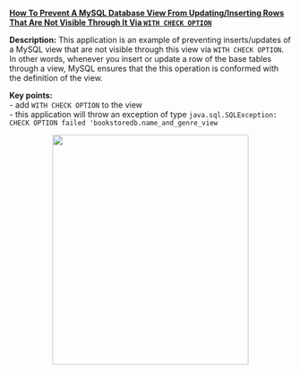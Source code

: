 **[How To Prevent A MySQL Database View From Updating/Inserting Rows That Are Not Visible Through It Via `WITH CHECK OPTION`](https://github.com/AnghelLeonard/Hibernate-SpringBoot/tree/master/HibernateSpringBootDatabaseViewWithCheckOption)**

**Description:** This application is an example of preventing inserts/updates of a MySQL view that are not visible through this view via `WITH CHECK OPTION`. In other words, whenever you insert or update a row of the base tables through a view, MySQL ensures that the this operation is conformed with the definition of the view.

**Key points:**\
     - add `WITH CHECK OPTION` to the view\
     - this application will throw an exception of type `java.sql.SQLException: CHECK OPTION failed 'bookstoredb.name_and_genre_view`
     
<a href="https://leanpub.com/java-persistence-performance-illustrated-guide"><p align="center"><img src="https://github.com/AnghelLeonard/Hibernate-SpringBoot/blob/master/Java%20Persistence%20Performance%20Illustrated%20Guide.jpg" height="410" width="350"/></p></a>
